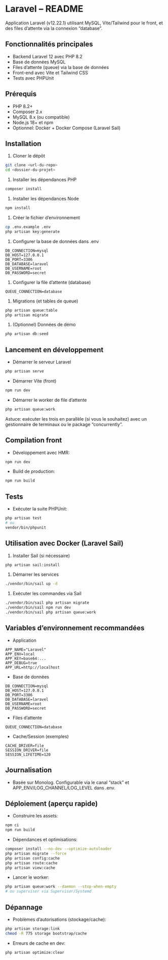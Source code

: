 # Laravel – README
Application Laravel (v12.22.1) utilisant MySQL, Vite/Tailwind pour le front, et des files d’attente via la connexion “database”.
## Fonctionnalités principales
- Backend Laravel 12 avec PHP 8.2
- Base de données MySQL
- Files d’attente (queue) via la base de données
- Front-end avec Vite et Tailwind CSS
- Tests avec PHPUnit

## Prérequis
- PHP 8.2+
- Composer 2.x
- MySQL 8.x (ou compatible)
- Node.js 18+ et npm
- Optionnel: Docker + Docker Compose (Laravel Sail)

## Installation
1. Cloner le dépôt
``` bash
git clone <url-du-repo>
cd <dossier-du-projet>
```
1. Installer les dépendances PHP
``` bash
composer install
```
1. Installer les dépendances Node
``` bash
npm install
```
1. Créer le fichier d’environnement
``` bash
cp .env.example .env
php artisan key:generate
```
1. Configurer la base de données dans .env
``` dotenv
DB_CONNECTION=mysql
DB_HOST=127.0.0.1
DB_PORT=3306
DB_DATABASE=laravel
DB_USERNAME=root
DB_PASSWORD=secret
```
1. Configurer la file d’attente (database)
``` dotenv
QUEUE_CONNECTION=database
```
1. Migrations (et tables de queue)
``` bash
php artisan queue:table
php artisan migrate
```
1. (Optionnel) Données de démo
``` bash
php artisan db:seed
```
## Lancement en développement
- Démarrer le serveur Laravel
``` bash
php artisan serve
```
- Démarrer Vite (front)
``` bash
npm run dev
```
- Démarrer le worker de file d’attente
``` bash
php artisan queue:work
```
Astuce: exécuter les trois en parallèle (si vous le souhaitez) avec un gestionnaire de terminaux ou le package “concurrently”.
## Compilation front
- Développement avec HMR:
``` bash
npm run dev
```
- Build de production:
``` bash
npm run build
```
## Tests
- Exécuter la suite PHPUnit:
``` bash
php artisan test
# ou
vendor/bin/phpunit
```
## Utilisation avec Docker (Laravel Sail)
1. Installer Sail (si nécessaire)
``` bash
php artisan sail:install
```
1. Démarrer les services
``` bash
./vendor/bin/sail up -d
```
1. Exécuter les commandes via Sail
``` bash
./vendor/bin/sail php artisan migrate
./vendor/bin/sail npm run dev
./vendor/bin/sail php artisan queue:work
```
## Variables d’environnement recommandées
- Application
``` dotenv
APP_NAME="Laravel"
APP_ENV=local
APP_KEY=base64:...
APP_DEBUG=true
APP_URL=http://localhost
```
- Base de données
``` dotenv
DB_CONNECTION=mysql
DB_HOST=127.0.0.1
DB_PORT=3306
DB_DATABASE=laravel
DB_USERNAME=root
DB_PASSWORD=secret
```
- Files d’attente
``` dotenv
QUEUE_CONNECTION=database
```
- Cache/Session (exemples)
``` dotenv
CACHE_DRIVER=file
SESSION_DRIVER=file
SESSION_LIFETIME=120
```
## Journalisation
- Basée sur Monolog. Configurable via le canal “stack” et APP_ENV/LOG_CHANNEL/LOG_LEVEL dans .env.

## Déploiement (aperçu rapide)
- Construire les assets:
``` bash
npm ci
npm run build
```
- Dépendances et optimisations:
``` bash
composer install --no-dev --optimize-autoloader
php artisan migrate --force
php artisan config:cache
php artisan route:cache
php artisan view:cache
```
- Lancer le worker:
``` bash
php artisan queue:work --daemon --stop-when-empty
# ou superviser via Supervisor/Systemd
```
## Dépannage
- Problèmes d’autorisations (stockage/cache):
``` bash
php artisan storage:link
chmod -R 775 storage bootstrap/cache
```
- Erreurs de cache en dev:
``` bash
php artisan optimize:clear
```
